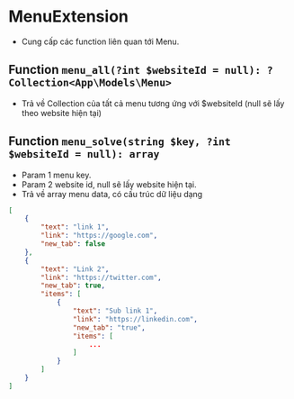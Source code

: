 # MenuExtension
- Cung cấp các function liên quan tới Menu.

## Function `menu_all(?int $websiteId = null): ?Collection<App\Models\Menu>`
- Trả về Collection của tất cả menu tương ứng với $websiteId (null sẽ lấy theo website hiện tại)

## Function `menu_solve(string $key, ?int $websiteId = null): array`
- Param 1 menu key.
- Param 2 website id, null sẽ lấy website hiện tại.
- Trả về array menu data, có cấu trúc dữ liệu dạng

```json
[
    {
        "text": "link 1",
        "link": "https://google.com",
        "new_tab": false
    },
    {
        "text": "Link 2",
        "link": "https://twitter.com",
        "new_tab": true,
        "items": [
            {
                "text": "Sub link 1",
                "link": "https://linkedin.com",
                "new_tab": "true",
                "items": [
                    ...
                ]
            }
        ]
    }
]
```
